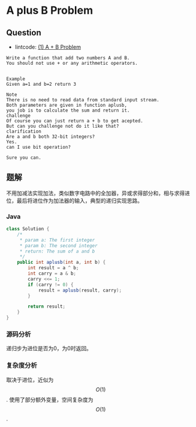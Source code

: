 # A plus B Problem

## Question

- lintcode: [(1) A + B Problem](http://www.lintcode.com/en/problem/a-b-problem/)

```
Write a function that add two numbers A and B.
You should not use + or any arithmetic operators.


Example
Given a=1 and b=2 return 3

Note
There is no need to read data from standard input stream.
Both parameters are given in function aplusb,
you job is to calculate the sum and return it.
challenge
Of course you can just return a + b to get acepted.
But can you challenge not do it like that?
clarification
Are a and b both 32-bit integers?
Yes.
can I use bit operation?

Sure you can.
```

## 题解

不用加减法实现加法，类似数字电路中的全加器，异或求得部分和，相与求得进位，最后将进位作为加法器的输入，典型的递归实现思路。

### Java

```java
class Solution {
    /*
     * param a: The first integer
     * param b: The second integer
     * return: The sum of a and b
     */
    public int aplusb(int a, int b) {
        int result = a ^ b;
        int carry = a & b;
        carry <<= 1;
        if (carry != 0) {
            result = aplusb(result, carry);
        }

        return result;
    }
}
```

### 源码分析

递归步为进位是否为0，为0时返回。

### 复杂度分析

取决于进位，近似为 $$O(1)$$. 使用了部分额外变量，空间复杂度为 $$O(1)$$.
